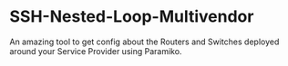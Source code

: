 # SSH-Nested-Loop-Multivendor

An amazing tool to get config about the Routers and Switches deployed around your Service Provider using Paramiko.

